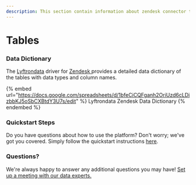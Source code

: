 ```yaml
---
description: This section contain information about zendesk connector tables information
---
```


# Tables

### Data Dictionary

The [Lyftrondata](https://www.lyftrondata.com/) driver for [Zendesk](https://www.lyftrondata.com/integration/business-analytics/zendesk//)[ ](https://www.lyftrondata.com/integration/zendesk/)provides a detailed data dictionary of the tables with data types and column names.

{% embed url="https://docs.google.com/spreadsheets/d/1bfeCiCQFganh2OriUzd6cLDizbbKJ5oSbCXBtdY3U7s/edit" %}
Lyftrondata Zendesk Data Dictionary
{% endembed %}

### Quickstart Steps

Do you have questions about how to use the platform? Don't worry; we've got you covered. Simply follow the quickstart instructions [here](../README.md).

### Questions? <a href="#questions" id="questions"></a>

We're always happy to answer any additional questions you may have! [Set up a meeting with our data experts.](https://www.lyftrondata.com/book-a-meeting/)

